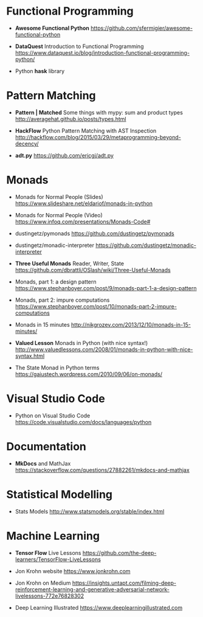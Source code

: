 # Functional Programming

* **Awesome Functional Python** https://github.com/sfermigier/awesome-functional-python

* **DataQuest** Introduction to Functional Programming  https://www.dataquest.io/blog/introduction-functional-programming-python/

* Python **hask** library


# Pattern Matching

* **Pattern | Matched** Some things with mypy: sum and product types http://averagehat.github.io/posts/types.html

* **HackFlow** Python Pattern Matching with AST Inspection http://hackflow.com/blog/2015/03/29/metaprogramming-beyond-decency/

* **adt.py** https://github.com/ericgj/adt.py


# Monads

* Monads for Normal People (Slides) https://www.slideshare.net/eldariof/monads-in-python

* Monads for Normal People (Video) https://www.infoq.com/presentations/Monads-Code#

* dustingetz/pymonads https://github.com/dustingetz/pymonads

* dustingetz/monadic-interpreter https://github.com/dustingetz/monadic-interpreter

* **Three Useful Monads** Reader, Writer, State https://github.com/dbrattli/OSlash/wiki/Three-Useful-Monads

* Monads, part 1: a design pattern https://www.stephanboyer.com/post/9/monads-part-1-a-design-pattern

* Monads, part 2: impure computations https://www.stephanboyer.com/post/10/monads-part-2-impure-computations

* Monads in 15 minutes http://nikgrozev.com/2013/12/10/monads-in-15-minutes/

* **Valued Lesson** Monads in Python (with nice syntax!) http://www.valuedlessons.com/2008/01/monads-in-python-with-nice-syntax.html

* The State Monad in Python terms https://gaiustech.wordpress.com/2010/09/06/on-monads/


# Visual Studio Code

* Python on Visual Studio Code <https://code.visualstudio.com/docs/languages/python>


# Documentation

* **MkDocs** and MathJax https://stackoverflow.com/questions/27882261/mkdocs-and-mathjax


# Statistical Modelling

* Stats Models http://www.statsmodels.org/stable/index.html


# Machine Learning

* **Tensor Flow** Live Lessons https://github.com/the-deep-learners/TensorFlow-LiveLessons

* Jon Krohn website https://www.jonkrohn.com

* Jon Krohn on Medium https://insights.untapt.com/filming-deep-reinforcement-learning-and-generative-adversarial-network-livelessons-772e76828302

* Deep Learning Illustrated https://www.deeplearningillustrated.com


